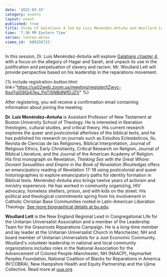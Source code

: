 ```yaml
---
date: '2022-03-15'
category: events
layout: event
published: true
title: Study of Galatians 4 led by Luis Menéndez-Antuña and Woullard Lett
time: '7:30 PM Eastern Time'
series: lenten-detox
vimeo_id: '689258722'
---
```

In this session, Dr. Luis Menéndez-Antuña will explore [Galatians chapter 4](https://bible.oremus.org/?ql=512457589), with a focus on the allegory of Hagar and Sarah, and unpack its use in the justification and perpetuation of slavery and racism. Mr. Woullard Lett will provide perspective based on his leadership in the reparations movement.

{% include registration-button.html link="https://us02web.zoom.us/meeting/register/tZwvc-6sqTgjG9Qj47eu_PqTISNBdNIfDJZV" %}

After registering, you will receive a confirmation email containing information about joining the meeting.

**Dr. Luis Menéndez–Antuña** is Assistant Professor of New Testament at Boston University School of Theology. He is interested in liberation theologies, cultural studies, and critical theory. His current research explores the queer and postcolonial afterlives of the biblical texts, and he has published his research on journals such as Estudios Eclesiásticos, Ilu. Revista de Ciencias de las Religiones, Biblical Interpretation, Journal of Religious Ethics, Early Christianity, Critical Research on Religion, Journal of Biblical Literature, and the Journal of the American Academy of Religion.  His first monograph on Revelation, _Thinking Sex with the Great Whore: Deviant Sexualities and Empire in the Book of Revelation_ (Routledge) offers an emancipatory reading of Revelation 17-18 using postcolonial and queer historiographies to explore emancipatory paths for identity formation in Biblical texts. Menéndez-Antuña also brings twelve years of activism and ministry experience. He has worked in community organizing, HIV advocacy, homeless shelters, prison, and with kids on the street. His political and theological commitments spring from his involvement in Catholic Christian Base Communities rooted in Latin-American Liberation Theology. [See more biographical details at bu.edu](https://www.bu.edu/sth/profile/luis-menendez-antuna/).

**Woullard Lett** is the New England Regional Lead in Congregational Life for the Unitarian Universalist Association and a member of the Leadership Team for the Grassroots Reparations Campaign. He is a long-time member and lay leader at the Unitarian Universalist Church in Manchester, NH and board member of Unitarian Universalists for a Just Economic Community. Woullard's volunteer leadership in national and local community organizations includes roles in the National Association for the Advancement of Colored People-Manchester, NH (NAACP), Haymarket Peoples Foundation, National Coalition of Blacks for Reparations in America (N'COBRA), New Hampshire Health and Equity Partnership and the Ujima Collective. Read more at [uua.org](https://www.uua.org/offices/people/woullard-lett).
